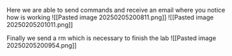 Here we are able to send commands and receive an email where you notice how is working
![[Pasted image 20250205200811.png]]
![[Pasted image 20250205201011.png]]

Finally we send a rm which is necessary to finish the lab
![[Pasted image 20250205200954.png]]
